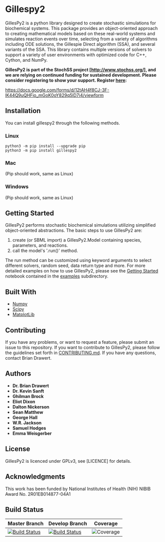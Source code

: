 # Gillespy2

  GillesPy2 is a python library designed to create stochastic simulations for biochemical systems.  This package provides an object-oriented approach to creating mathematical models based on these real-world systems and simulates reaction events over time, selecting from a variety of algorithms including ODE solutions, the Gillespie Direct algorithm (SSA), and several variants of the SSA.  This library contains multiple versions of solvers to support a variety of user environments with optimized code for C++, Cython, and NumPy.  
  
**GillesPy2 is part of the StochSS project [http://www.stochss.org/], and we are relying on continued funding for sustained development. Please consider registering to show your support. Register [here](https://docs.google.com/forms/d/12tAH4f8CJ-3F-lK44Q9uQHFio_mGoK0oY829q5lD7i4/viewform):**  
  
https://docs.google.com/forms/d/12tAH4f8CJ-3F-lK44Q9uQHFio_mGoK0oY829q5lD7i4/viewform

## Installation
You can install gillespy2 through the following methods.

### Linux

```
python3 -m pip install --upgrade pip
python3 -m pip install gillespy2
```
### Mac
(Pip should work, same as Linux)

### Windows
(Pip should work, same as Linux)


## Getting Started

GillesPy2 performs stochastic biochemical simulations utilizing simplified object-oriented abstractions.  The basic steps to use GillesPy2 are:

1. create (or SBML import) a GillesPy2.Model containing species, parameters, and reactions.
2. call the model's '.run()' method.

The run method can be customized using keyword arguments to select different solvers, random seed, data return type and more.
For more detailed examples on how to use GillesPy2, please see the [Getting Started](/examples/Getting-Started.ipynb) notebook contained in the [examples](/examples) subdirectory.

## Built With

* [Numpy](http://www.numpy.org/)
* [Scipy](https://www.scipy.org/)
* [MatplotLib](https://matplotlib.org/index.html)

## Contributing

If you have any problems, or want to request a feature, please submit an issue to this repository.  If you want to contribute to GillesPy2, please follow the guidelines set forth in [CONTRIBUTING.md](CONTRIBUTING.md).  If you have any questions, contact Brian Drawert.

## Authors

* **Dr. Brian Drawert** 
* **Dr. Kevin Sanft**
* **Ghilman Brock**  
* **Eliot Dixon**  
* **Dalton Nickerson**  
* **Sean Matthew**
* **George Hall** 
* **W.R. Jackson** 
* **Samuel Hodges**
* **Emma Weisgerber**

## License

GillesPy2 is licenced under GPLv3, see [LICENCE] for details.


## Acknowledgments
This work has been funded by National Institutes of Health (NIH) NIBIB Award No. 2R01EB014877-04A1

## Build Status

| Master Branch |  Develop Branch | Coverage |
|----------------|---|---|
| [![Build Status](https://travis-ci.org/GillesPy2/GillesPy2.svg?branch=master)](https://travis-ci.org/GillesPy2/GillesPy2) | [![Build Status](https://travis-ci.org/GillesPy2/GillesPy2.svg?branch=develop)](https://travis-ci.org/GillesPy2/GillesPy2) | ![Coverage](coverage.svg) |
